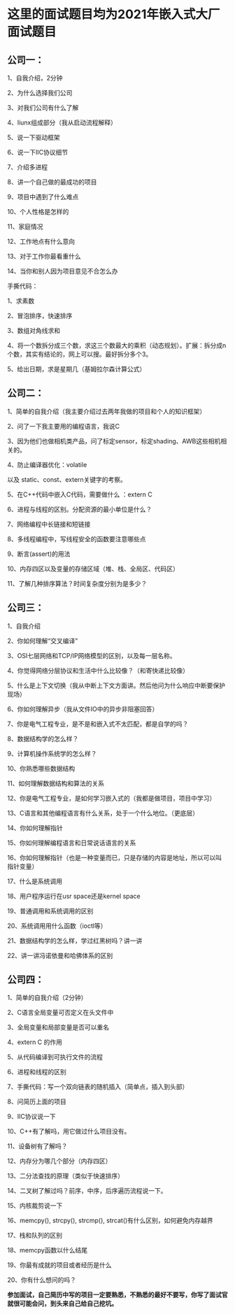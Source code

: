 # 这里的面试题目均为2021年嵌入式大厂面试题目

## 公司一：

1、自我介绍，2分钟

2、为什么选择我们公司

3、对我们公司有什么了解

4、liunx组成部分（我从启动流程解释）

5、说一下驱动框架

6、说一下IIC协议细节

7、介绍多进程

8、讲一个自己做的最成功的项目

9、项目中遇到了什么难点

10、个人性格是怎样的

11、家庭情况

12、工作地点有什么意向

13、对于工作你最看重什么

14、当你和别人因为项目意见不合怎么办



手撕代码：

1、求素数

2、冒泡排序，快速排序

3、数组对角线求和

4、将一个数拆分成三个数，求这三个数最大的乘积（动态规划）。扩展：拆分成n个数，其实有结论的，网上可以搜。最好拆分多个3。

5、给出日期，求是星期几（基姆拉尔森计算公式）




## 公司二：

1、简单的自我介绍（我主要介绍过去两年我做的项目和个人的知识框架）

2、问了一下我主要用的编程语言，我说C

3、因为他们也做相机类产品，问了标定sensor，标定shading、AWB这些相机相关的。

4、防止编译器优化：volatile

   以及 static、const、extern关键字的考察。

5、在C++代码中嵌入C代码，需要做什么 ：extern C

6、进程与线程的区别。分配资源的最小单位是什么？

7、网络编程中长链接和短链接

8、多线程编程中，写线程安全的函数要注意哪些点

9、断言(assert)的用法

10、内存四区以及变量的存储区域（堆、栈、全局区、代码区）

11、了解几种排序算法？时间复杂度分别为是多少？



## 公司三：
1、自我介绍

2、你如何理解“交叉编译”

3、OSI七层网络和TCP/IP网络模型的区别，以及每一层名称。

4、你觉得网络分层协议和生活中什么比较像？（和寄快递比较像）

5、什么是上下文切换（我从中断上下文方面讲。然后他问为什么响应中断要保护现场）

6、你如何理解异步（我从文件IO中的异步非阻塞回答）

7、你是电气工程专业，是不是和嵌入式不太匹配，都是自学的吗？

8、数据结构学的怎么样？

9、计算机操作系统学的怎么样？

10、你熟悉哪些数据结构

11、如何理解数据结构和算法的关系

12、你是电气工程专业，是如何学习嵌入式的（我都是做项目，项目中学习）

13、C语言和其他编程语言有什么关系，处于一个什么地位。（更底层）

14、你如何理解指针

15、你如何理解编程语言和日常说话语言的关系

16、你如何理解指针（也是一种变量而已，只是存储的内容是地址，所以可以叫指针变量）

17、什么是系统调用

18、用户程序运行在usr space还是kernel space

19、普通调用和系统调用的区别

20、系统调用用什么函数（ioctl等）

21、数据结构学的怎么样，学过红黑树吗？讲一讲

22、讲一讲冯诺依曼和哈佛体系的区别



## 公司四：
1、简单的自我介绍（2分钟）

2、C语言全局变量可否定义在头文件中

3、全局变量和局部变量是否可以重名

4、extern C 的作用

5、从代码编译到可执行文件的流程

6、进程和线程的区别

7、手撕代码：写一个双向链表的随机插入（简单点，插入到头部）

8、问简历上面的项目

9、IIC协议说一下

10、C++有了解吗，用它做过什么项目没有。

11、设备树有了解吗？

12、内存分为哪几个部分（内存四区）

13、二分法查找的原理（类似于快速排序）

14、二叉树了解过吗？前序，中序，后序遍历流程说一下。

15、内核裁剪说一下

16、memcpy(), strcpy(), strcmp(), strcat()有什么区别，如何避免内存越界

17、栈和队列的区别

18、memcpy函数以什么结尾

19、你最有成就的项目或者经历是什么

20、你有什么想问的吗？



**参加面试，自己简历中写的项目一定要熟悉，不熟悉的最好不要写，你写了面试官就很可能会问，到头来自己给自己挖坑。**

